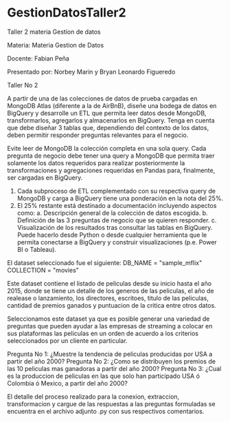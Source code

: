 # GestionDatosTaller2
Taller 2 materia Gestion de datos 

Materia:        Materia Gestion de Datos

Docente:        Fabian Peña

Presentado por: 
Norbey Marin y Bryan Leonardo Figueredo


Taller No 2


A partir de una de las colecciones de datos de prueba cargadas en MongoDB Atlas
(diferente a la de AirBnB), diseñe una bodega de datos en BigQuery y desarrolle un
ETL que permita leer datos desde MongoDB, transformarlos, agregarlos y
almacenarlos en BigQuery. Tenga en cuenta que debe diseñar 3 tablas que,
dependiendo del contexto de los datos, deben permitir responder preguntas relevantes
para el negocio.

Evite leer de MongoDB la colección completa en una sola query. Cada pregunta de
negocio debe tener una query a MongoDB que permita traer solamente los datos
requeridos para realizar posteriormente la transformaciones y agregaciones requeridas
en Pandas para, finalmente, ser cargadas en BigQuery.
1. Cada subproceso de ETL complementado con su respectiva query de MongoDB
y carga a BigQuery tiene una ponderación en la nota del 25%.
2. El 25% restante está destinado a documentación incluyendo aspectos como:
a. Descripción general de la colección de datos escogida.
b. Definición de las 3 preguntas de negocio que se quieren responder.
c. Visualización de los resultados tras consultar las tablas en BigQuery.
Puede hacerlo desde Python o desde cualquier herramienta que le
permita conectarse a BigQuery y construir visualizaciones (p.e. Power BI
o Tableau).

El dataset seleccionado fue el siguiente:
	DB_NAME = "sample_mflix"
	COLLECTION = "movies"

Este dataset contiene el listado de peliculas desde su inicio hasta el año 2015, donde se tiene un detalle de 
los generos de las peliculas, el año de realease o lanzamiento, los directores, escritoes, titulo de las peliculas, cantidad
de premios ganados y puntuacion de la critica entre otros datos.

Seleccionamos este dataset ya que es posible generar una variedad de preguntas que pueden ayudar a las empresas de streaming a
colocar en sus plataformas las peliculas en un orden de acuerdo a los criterios seleccionados por un cliente en particular.

Pregunta No 1: ¿Muestre la tendencia de peliculas producidas por USA a partir del año 2000?
Pregunta No 2: ¿Como se distribuyen los premios de las 10 peliculas mas ganadoras a partir del año 2000?
Pregunta No 3: ¿Cual es la produccion de peliculas en las que solo han participado USA ó Colombia ó Mexico, a partir del año 2000?

El detalle del proceso realizado para la conexion, extraccion, transformacion y cargue de las respuestas a las preguntas formuladas
se encuentra en el archivo adjunto .py con sus respectivos comentarios.